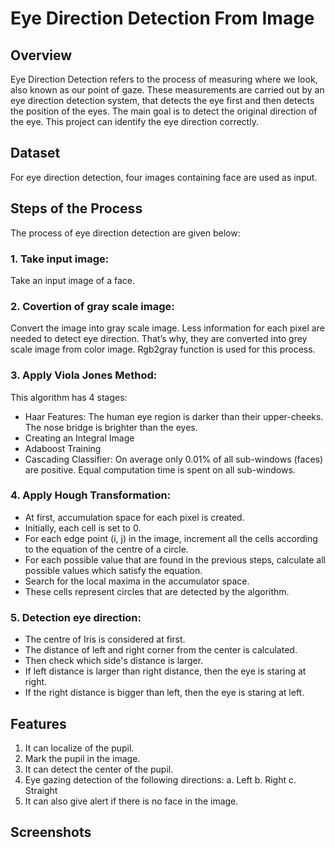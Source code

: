# Eye Direction Detection From Image

## Overview
Eye Direction Detection refers to the process of measuring where we look, also known as our point of gaze. These measurements are carried out by an eye direction detection system, that detects the eye first and then detects the position of the eyes. The main goal is to detect the original direction of the eye. This project can identify the eye direction correctly.

## Dataset
For eye direction detection, four images containing face are used as input.

## Steps of the Process
The process of eye direction detection are given below:

### 1. Take input image:
Take an input image of a face.

### 2. Covertion of gray scale image: 
Convert the image into gray scale image. Less information for each pixel are needed to detect eye direction. That’s why, they are converted into grey scale image from color image. Rgb2gray function is used for this process. 

### 3. Apply Viola Jones Method: 

This algorithm has 4 stages:
-	Haar Features: The human eye region is darker than their upper-cheeks. The nose bridge is brighter than the eyes.
-	Creating an Integral Image
-	Adaboost Training
-	Cascading Classifier: On average only 0.01% of all sub-windows (faces) are positive. Equal computation time is spent on all sub-windows.

### 4. Apply Hough Transformation:
-	At first, accumulation space for each pixel is created. 
-	Initially, each cell is set to 0. 
-	For each edge point (i, j) in the image, increment all the cells according to the equation of the centre of a circle.
-	For each possible value that are found in the previous steps, calculate all possible values which satisfy the equation.
-	Search for the local maxima in the accumulator space. 
-	These cells represent circles that are detected by the algorithm.

### 5. Detection eye direction:
-	The centre of Iris is considered at first. 
-	The distance of left and right corner from the center is calculated.
-	Then check which side's distance is larger.
-	If left distance is larger than right distance, then the eye is staring at right. 
-	If the right distance is bigger than left, then the eye is staring at left.

## Features
1. It can localize of the pupil.
2. Mark the pupil in the image.
3. It can detect the center of the pupil.
4. Eye gazing detection of the following directions: a. Left b. Right c. Straight 
5. It can also give alert if there is no face in the image. 

## Screenshots




